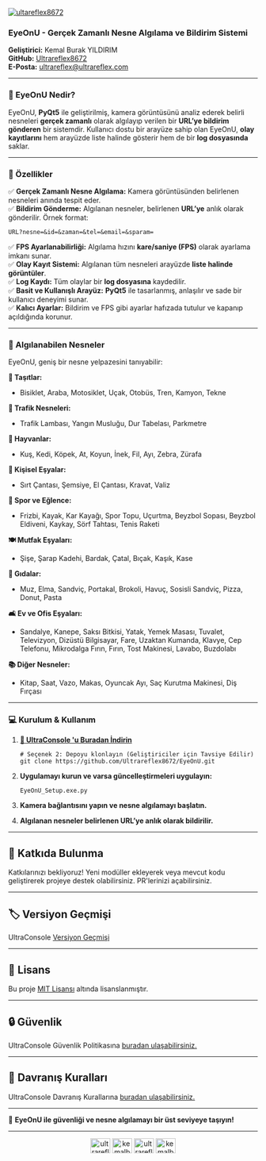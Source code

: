 <a href="https://github.com/Ultrareflex8672/EyeOnU"><img src="https://www.hizmetimiz.com/files/github/eyeonu/icon.png" alt="ultareflex8672" /></a>
### **EyeOnU - Gerçek Zamanlı Nesne Algılama ve Bildirim Sistemi**

**Geliştirici:** Kemal Burak YILDIRIM  
**GitHub:** [Ultrareflex8672](https://github.com/Ultrareflex8672)  
**E-Posta:** ultrareflex@ultrareflex.com

----------

### **📌 EyeOnU Nedir?**

EyeOnU, **PyQt5** ile geliştirilmiş, kamera görüntüsünü analiz ederek belirli nesneleri **gerçek zamanlı** olarak algılayıp verilen bir **URL’ye bildirim gönderen** bir sistemdir. Kullanıcı dostu bir arayüze sahip olan EyeOnU, **olay kayıtlarını** hem arayüzde liste halinde gösterir hem de bir **log dosyasında** saklar.

----------

### **🚀 Özellikler**

✅ **Gerçek Zamanlı Nesne Algılama:** Kamera görüntüsünden belirlenen nesneleri anında tespit eder.  
✅ **Bildirim Gönderme:** Algılanan nesneler, belirlenen **URL’ye** anlık olarak gönderilir. Örnek format:


```URL?nesne=&id=&zaman=&tel=&email=&sparam=```

✅ **FPS Ayarlanabilirliği:** Algılama hızını **kare/saniye (FPS)** olarak ayarlama imkanı sunar.  
✅ **Olay Kayıt Sistemi:** Algılanan tüm nesneleri arayüzde **liste halinde görüntüler**.  
✅ **Log Kaydı:** Tüm olaylar bir **log dosyasına** kaydedilir.  
✅ **Basit ve Kullanışlı Arayüz:** **PyQt5** ile tasarlanmış, anlaşılır ve sade bir kullanıcı deneyimi sunar.  
✅ **Kalıcı Ayarlar:** Bildirim ve FPS gibi ayarlar hafızada tutulur ve kapanıp açıldığında korunur.

----------

### **🎯 Algılanabilen Nesneler**

EyeOnU, geniş bir nesne yelpazesini tanıyabilir:

**🚗 Taşıtlar:**

-   Bisiklet, Araba, Motosiklet, Uçak, Otobüs, Tren, Kamyon, Tekne

**🚦 Trafik Nesneleri:**

-   Trafik Lambası, Yangın Musluğu, Dur Tabelası, Parkmetre

**🐾 Hayvanlar:**

-   Kuş, Kedi, Köpek, At, Koyun, İnek, Fil, Ayı, Zebra, Zürafa

**🎒 Kişisel Eşyalar:**

-   Sırt Çantası, Şemsiye, El Çantası, Kravat, Valiz

**🏀 Spor ve Eğlence:**

-   Frizbi, Kayak, Kar Kayağı, Spor Topu, Uçurtma, Beyzbol Sopası, Beyzbol Eldiveni, Kaykay, Sörf Tahtası, Tenis Raketi

**🍽️ Mutfak Eşyaları:**

-   Şişe, Şarap Kadehi, Bardak, Çatal, Bıçak, Kaşık, Kase

**🍔 Gıdalar:**

-   Muz, Elma, Sandviç, Portakal, Brokoli, Havuç, Sosisli Sandviç, Pizza, Donut, Pasta

**🛋️ Ev ve Ofis Eşyaları:**

-   Sandalye, Kanepe, Saksı Bitkisi, Yatak, Yemek Masası, Tuvalet, Televizyon, Dizüstü Bilgisayar, Fare, Uzaktan Kumanda, Klavye, Cep Telefonu, Mikrodalga Fırın, Fırın, Tost Makinesi, Lavabo, Buzdolabı

**📚 Diğer Nesneler:**

-   Kitap, Saat, Vazo, Makas, Oyuncak Ayı, Saç Kurutma Makinesi, Diş Fırçası

----------

### **💻 Kurulum & Kullanım**

1.  **[💾 UltraConsole 'u Buradan İndirin](https://www.hizmetimiz.com/files/github/eyeonu/EyeOnU_Setup.exe)**

    ``` 
    # Seçenek 2: Depoyu klonlayın (Geliştiriciler için Tavsiye Edilir)
    git clone https://github.com/Ultrareflex8672/EyeOnU.git
    ``` 
    
2.  **Uygulamayı kurun ve varsa güncelleştirmeleri uygulayın:**
    
    ```EyeOnU_Setup.exe.py```
    
3.  **Kamera bağlantısını yapın ve nesne algılamayı başlatın.**
4.  **Algılanan nesneler belirlenen URL’ye anlık olarak bildirilir.**

----------

## 📌 Katkıda Bulunma

Katkılarınızı bekliyoruz! Yeni modüller ekleyerek veya mevcut kodu geliştirerek projeye destek olabilirsiniz. PR'lerinizi açabilirsiniz.

----------

## 🏷️ Versiyon Geçmişi

UltraConsole [Versiyon Geçmişi](https://github.com/Ultrareflex8672/EyeOnU/blob/main/CHANGELOG.md)

----------

## 📜 Lisans

Bu proje [MIT Lisansı](https://github.com/Ultrareflex8672/EyeOnU/tree/main?tab=MIT-1-ov-file) altında lisanslanmıştır.

----------

## 🔒 Güvenlik

UltraConsole Güvenlik Politikasına [buradan ulaşabilirsiniz.](https://github.com/Ultrareflex8672/EyeOnU?tab=security-ov-file) 

----------

## 🤝 Davranış Kuralları

UltraConsole Davranış Kurallarına [buradan ulaşabilirsiniz.](https://github.com/Ultrareflex8672/EyeOnU?tab=coc-ov-file) 

----------

🚀 **EyeOnU ile güvenliği ve nesne algılamayı bir üst seviyeye taşıyın!**

<hr>

<p align="center">
<a href="https://twitter.com/ultrareflexofcl" target="blank"><img align="center" src="https://raw.githubusercontent.com/rahuldkjain/github-profile-readme-generator/master/src/images/icons/Social/twitter.svg" alt="ultrareflexofcl" height="30" width="40" /></a>
<a href="https://linkedin.com/in/kemalburakyildirim" target="blank"><img align="center" src="https://raw.githubusercontent.com/rahuldkjain/github-profile-readme-generator/master/src/images/icons/Social/linked-in-alt.svg" alt="kemalburakyildirim" height="30" width="40" /></a>
<a href="https://fb.com/ultrareflex" target="blank"><img align="center" src="https://raw.githubusercontent.com/rahuldkjain/github-profile-readme-generator/master/src/images/icons/Social/facebook.svg" alt="ultrareflex" height="30" width="40" /></a>
<a href="https://instagram.com/kemalburakyildirim" target="blank"><img align="center" src="https://raw.githubusercontent.com/rahuldkjain/github-profile-readme-generator/master/src/images/icons/Social/instagram.svg" alt="kemalburakyildirim" height="30" width="40" /></a>
</p>